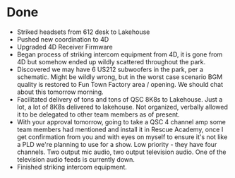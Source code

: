 # Done
- Striked headsets from 612 desk to Lakehouse
- Pushed new coordination to 4D
- Upgraded 4D Receiver Firmware
- Began process of striking intercom equipment from 4D, it is gone from 4D but somehow ended up wildly scattered throughout the park.
- Discovered we may have 6 US212 subwoofers in the park, per a schematic. Might be wildly wrong, but in the worst case scenario BGM quality is restored to Fun Town Factory area / opening. We should chat about this tomorrow morning.
- Facilitated delivery of tons and tons of QSC 8K8s to Lakehouse. Just a lot, a lot of 8K8s delivered to lakehouse. Not organized, verbally allowed it to be delegated to other team members as of present.
- With your approval tomorrow, going to take a QSC 4 channel amp some team members had mentioned and install it in Rescue Academy, once I get confirmation from you and with eyes on myself to ensure it's not like a PLD we're planning to use for a show. Low priority - they have four channels. Two output mic audio, two output television audio. One of the television audio feeds is currently down.
- Finished striking intercom equipment.
